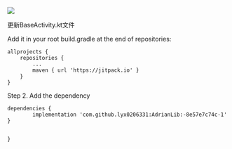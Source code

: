 [![](https://jitpack.io/v/lyx0206331/AdrianLib.svg)](https://jitpack.io/#lyx0206331/AdrianLib)

更新BaseActivity.kt文件

Add it in your root build.gradle at the end of repositories:

	allprojects {
		repositories {
			...
			maven { url 'https://jitpack.io' }
		}
	}
Step 2. Add the dependency

	dependencies {
	        implementation 'com.github.lyx0206331:AdrianLib:-8e57e7c74c-1'
	}


	}
